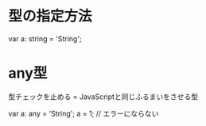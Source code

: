 # 型の指定方法

var a: string = 'String';

# any型

型チェックを止める = JavaScriptと同じふるまいをさせる型

var a: any = 'String';
a = 1; // エラーにならない

